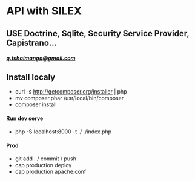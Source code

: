 # API with SILEX

## USE Doctrine, Sqlite, Security Service Provider, Capistrano...
##### q.tshaimanga@gmail.com

## Install localy
  - curl -s http://getcomposer.org/installer | php
  - mv composer.phar /usr/local/bin/composer
  - composer install

#### Run dev serve
  - php -S localhost:8000 -t ./ ./index.php

#### Prod
  - git add . / commit / push
  - cap production deploy
  - cap production apache:conf
